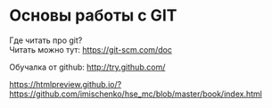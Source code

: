 # Основы работы с GIT

Где читать про git?  
Читать можно тут: https://git-scm.com/doc

Обучалка от github: http://try.github.com/

https://htmlpreview.github.io/?https://github.com/imischenko/hse_mc/blob/master/book/index.html
